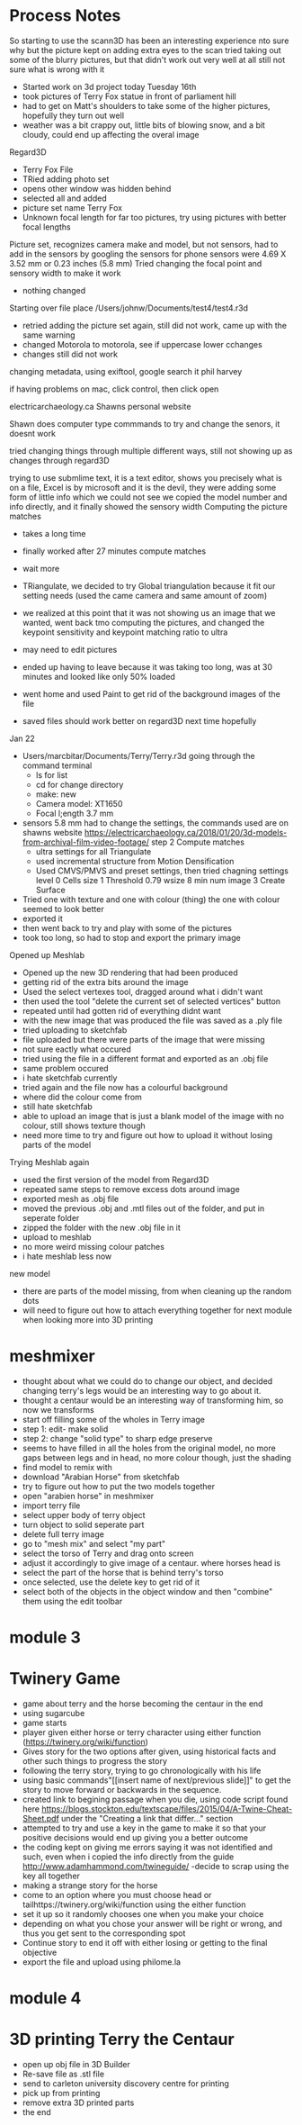 # Process Notes

So starting to use the scann3D has been an interesting experience
nto sure why but the picture kept on adding extra eyes to the scan
tried taking out some of the blurry pictures, but that didn't work out very well at all
still not sure what is wrong with it

- Started work on 3d project today Tuesday 16th
- took pictures of Terry Fox statue in front of parliament hill
- had to get on Matt's shoulders to take some of the higher pictures, hopefully they turn out well
- weather was a bit crappy out, little bits of blowing snow, and a bit cloudy, could end up affecting the overal image

Regard3D
- Terry Fox File
- TRied adding photo set
- opens other window was hidden behind
- selected all and added
- picture set name Terry Fox
- Unknown focal length for far too pictures, try using pictures with better focal lengths

Picture set, recognizes camera make and model, but not sensors, had to add in the sensors by googling the sensors for phone
sensors were 4.69 X 3.52 mm or 0.23 inches (5.8 mm)
Tried changing the focal point and sensory width to make it work
- nothing changed

Starting over
file place
/Users/johnw/Documents/test4/test4.r3d
- retried adding the picture set again, still did not work, came up with the same warning
- changed Motorola to motorola, see if uppercase lower cchanges
- changes still did not work

changing metadata, using exiftool, google search it phil harvey

if having problems on mac, click control, then click open

electricarchaeology.ca Shawns personal website

Shawn does computer type commmands to try and change the senors, it doesnt work

tried changing things through multiple different ways, still not showing up as changes through regard3D

trying to use submlime text, it is a text editor, shows you precisely what is on a file,
Excel is by microsoft and it is the devil, they were adding some form of little info which we could not see
we copied the model number and info directly, and it finally showed the sensory width 
Computing the picture matches
- takes a long time
- finally worked after 27 minutes
compute matches
- wait more
- TRiangulate, we decided to try Global triangulation because it fit our setting needs (used the came camera and same amount of zoom)
- we realized at this point that it was not showing us an image that we wanted, went back tmo computing the pictures, and changed the keypoint sensitivity and keypoint matching ratio to ultra
- may need to edit pictures
- ended up having to leave because it was taking too long, was at 30 minutes and looked like only 50% loaded

- went home and used Paint to get rid of the background images of the file
- saved files should work better on regard3D next time hopefully

Jan 22
- Users/marcbitar/Documents/Terry/Terry.r3d
going through the command terminal
  - ls for list
  - cd for change directory
  - make: new
  - Camera model: XT1650
  - Focal l;ength 3.7 mm
- sensors 5.8 mm
had to change the settings, the commands used are on shawns website 
https://electricarchaeology.ca/2018/01/20/3d-models-from-archival-film-video-footage/ step 2
Compute matches
  - ultra settings for all
 Triangulate
  - used incremental structure from Motion
  Densification
  - Used CMVS/PMVS and preset settings, then tried chagning settings level 0 Cells size 1 Threshold 0.79 wsize 8 min num image 3
  Create Surface
 - Tried one with texture and one with colour (thing) the one with colour seemed to look better
 - exported it
 - then went back to try and play with some of the pictures
- took too long, so had to stop and export the primary image

Opened up Meshlab
- Opened up the new 3D rendering that had been produced
- getting rid of the extra bits around the image
- Used the select vertexes tool, dragged around what i didn't want
- then used the tool "delete the current set of selected vertices" button
- repeated until had gotten rid of everything didnt want
- with the new image that was produced the file was saved as a .ply file
- tried uploading to sketchfab
- file uploaded but there were parts of the image that were missing
- not sure eactly what occured
- tried using the file in a different format and exported as an .obj file
- same problem occured
- i hate sketchfab currently
- tried again and the file now has a colourful background
- where did the colour come from
- still hate sketchfab
- able to upload an image that is just a blank model of the image with no colour, still shows texture though
- need more time to try and figure out how to upload it without losing parts of the model

Trying Meshlab again
- used the first version of the model from Regard3D
- repeated same steps to remove excess dots around image
- exported mesh as .obj file
- moved the previous .obj and .mtl files out of the folder, and put in seperate folder
- zipped the folder with the new .obj file in it
- upload to meshlab
- no more weird missing colour patches
- i hate meshlab less now

new model
- there are parts of the model missing, from when cleaning up the random dots
- will need to figure out how to attach everything together for next module when looking more into 3D printing

# meshmixer
- thought about what we could do to change our object, and decided changing terry's legs would be an interesting way to go about it. 
- thought a centaur would be an interesting way of transforming him, so now we transforms
- start off filling some of the wholes in Terry image
- step 1: edit- make solid
- step 2: change "solid type" to sharp edge preserve
- seems to have filled in all the holes from the original model, no more gaps between legs and in head, no more colour though, just the shading
- find model to remix with
- download "Arabian Horse" from sketchfab
- try to figure out how to put the two models together
- open "arabien horse" in meshmixer
- import terry file
- select upper body of terry object
- turn object to solid seperate part
- delete full terry image
- go to "mesh mix" and select "my part"
- select the torso of Terry and drag onto screen
- adjust it accordingly to give image of a centaur. where horses head is
- select the part of the horse that is behind terry's torso
- once selected, use the delete key to get rid of it
- select both of the objects in the object window and then "combine" them using the edit toolbar

# module 3

# Twinery Game
- game about terry and the horse becoming the centaur in the end
- using sugarcube
- game starts
- player given either horse or terry character using either function (https://twinery.org/wiki/function)
- Gives story for the two options after given, using historical facts and other such things to progress the story
- following the terry story, trying to go chronologically with his life
- using basic commands"[[insert name of next/previous slide]]" to get the story to move forward or backwards in the sequence.
- created link to begining passage when you die, using code script found here https://blogs.stockton.edu/textscape/files/2015/04/A-Twine-Cheat-Sheet.pdf under the "Creating a link that differ..." section
- attempted to try and use a key in the game to make it so that your positive decisions would end up giving you a better outcome
- the coding kept on giving me errors saying it was not identified and such, even when i copied the info directly from the guide http://www.adamhammond.com/twineguide/
-decide to scrap using the key all together
- making a strange story for the horse
- come to an option where you must choose head or tailhttps://twinery.org/wiki/function using the either function
- set it up so it randomly chooses one when you make your choice 
- depending on what you chose your answer will be right or wrong, and thus you get sent to the corresponding spot
- Continue story to end it off with either losing or getting to the final objective
- export the file and upload using philome.la

# module 4

# 3D printing Terry the Centaur
- open up obj file in 3D Builder
- Re-save file as .stl file
- send to carleton university discovery centre for printing
- pick up from printing
- remove extra 3D printed parts
- the end
